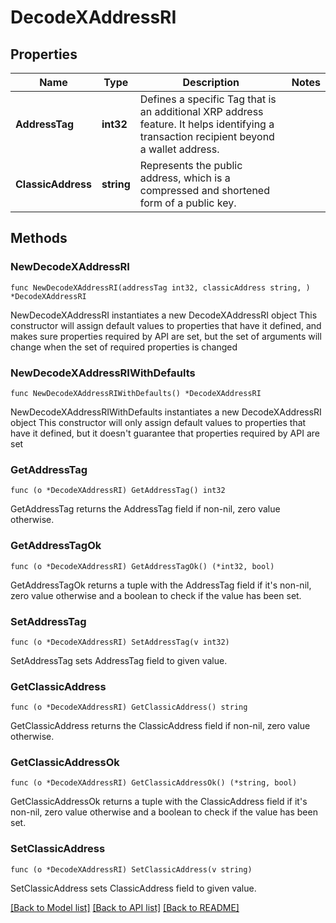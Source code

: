 # DecodeXAddressRI

## Properties

Name | Type | Description | Notes
------------ | ------------- | ------------- | -------------
**AddressTag** | **int32** | Defines a specific Tag that is an additional XRP address feature. It helps identifying a transaction recipient beyond a wallet address. | 
**ClassicAddress** | **string** | Represents the public address, which is a compressed and shortened form of a public key. | 

## Methods

### NewDecodeXAddressRI

`func NewDecodeXAddressRI(addressTag int32, classicAddress string, ) *DecodeXAddressRI`

NewDecodeXAddressRI instantiates a new DecodeXAddressRI object
This constructor will assign default values to properties that have it defined,
and makes sure properties required by API are set, but the set of arguments
will change when the set of required properties is changed

### NewDecodeXAddressRIWithDefaults

`func NewDecodeXAddressRIWithDefaults() *DecodeXAddressRI`

NewDecodeXAddressRIWithDefaults instantiates a new DecodeXAddressRI object
This constructor will only assign default values to properties that have it defined,
but it doesn't guarantee that properties required by API are set

### GetAddressTag

`func (o *DecodeXAddressRI) GetAddressTag() int32`

GetAddressTag returns the AddressTag field if non-nil, zero value otherwise.

### GetAddressTagOk

`func (o *DecodeXAddressRI) GetAddressTagOk() (*int32, bool)`

GetAddressTagOk returns a tuple with the AddressTag field if it's non-nil, zero value otherwise
and a boolean to check if the value has been set.

### SetAddressTag

`func (o *DecodeXAddressRI) SetAddressTag(v int32)`

SetAddressTag sets AddressTag field to given value.


### GetClassicAddress

`func (o *DecodeXAddressRI) GetClassicAddress() string`

GetClassicAddress returns the ClassicAddress field if non-nil, zero value otherwise.

### GetClassicAddressOk

`func (o *DecodeXAddressRI) GetClassicAddressOk() (*string, bool)`

GetClassicAddressOk returns a tuple with the ClassicAddress field if it's non-nil, zero value otherwise
and a boolean to check if the value has been set.

### SetClassicAddress

`func (o *DecodeXAddressRI) SetClassicAddress(v string)`

SetClassicAddress sets ClassicAddress field to given value.



[[Back to Model list]](../README.md#documentation-for-models) [[Back to API list]](../README.md#documentation-for-api-endpoints) [[Back to README]](../README.md)


